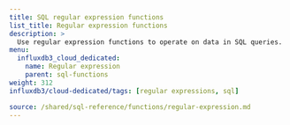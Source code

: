 ```yaml
---
title: SQL regular expression functions
list_title: Regular expression functions
description: >
  Use regular expression functions to operate on data in SQL queries.
menu:
  influxdb3_cloud_dedicated:
    name: Regular expression
    parent: sql-functions    
weight: 312
influxdb3/cloud-dedicated/tags: [regular expressions, sql]

source: /shared/sql-reference/functions/regular-expression.md
---
```


<!-- 
// SOURCE content/shared/sql-reference/functions/regular-expression.md
-->
